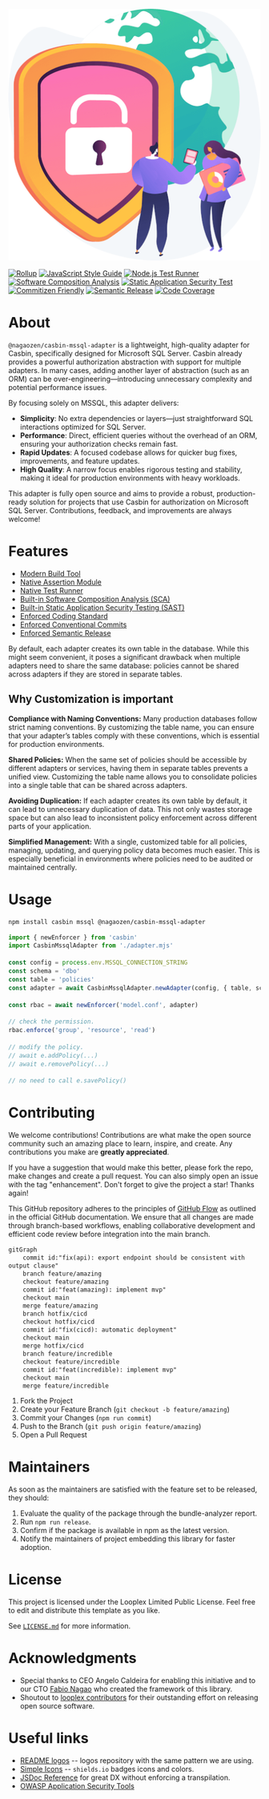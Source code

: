 <p align="center">
  <img src="https://github.com/nagaozen/casbin-mssql-adapter/blob/master/logomark.png?raw=true" alt="@nagaozen/casbin-mssql-adapter logomark" width="512" />
</p>

[![Rollup](https://img.shields.io/badge/built_with-rollup-EC4A3F.svg?style=for-the-badge&logo=rollup)](https://rollupjs.org/)
[![JavaScript Style Guide](https://img.shields.io/badge/code_style-standard-f7df1e.svg?style=for-the-badge&logo=standardjs)](https://standardjs.com)
[![Node.js Test Runner](https://img.shields.io/badge/test_by-node-c21325.svg?style=for-the-badge&logo=nodedotjs)](https://nodejs.org/api/test.html)
[![Software Composition Analysis](https://img.shields.io/badge/sca_by-dependabot-025E8C.svg?style=for-the-badge&logo=dependabot)](https://github.com/features/security)
[![Static Application Security Test](https://img.shields.io/badge/sast_by-codeql-0f305f.svg?style=for-the-badge&logo=snyk)](https://codeql.github.com/)
[![Commitizen Friendly](https://img.shields.io/badge/commitizen-friendly-f05032.svg?style=for-the-badge&logo=git)](http://commitizen.github.io/cz-cli/)
[![Semantic Release](https://img.shields.io/badge/semantic-release-cb3837.svg?style=for-the-badge&logo=semantic-release)](https://semantic-release.gitbook.io/semantic-release/)
[![Code Coverage](https://img.shields.io/badge/observability_with-coverage-3F5767.svg?style=for-the-badge&logo=coveralls)](https://coveralls.io/)

# About

`@nagaozen/casbin-mssql-adapter` is a lightweight, high-quality adapter for Casbin, specifically designed for Microsoft SQL Server. Casbin already provides a powerful authorization abstraction with support for multiple adapters. In many cases, adding another layer of abstraction (such as an ORM) can be over-engineering—introducing unnecessary complexity and potential performance issues.

By focusing solely on MSSQL, this adapter delivers:

* **Simplicity**: No extra dependencies or layers—just straightforward SQL interactions optimized for SQL Server.
* **Performance**: Direct, efficient queries without the overhead of an ORM, ensuring your authorization checks remain fast.
* **Rapid Updates**: A focused codebase allows for quicker bug fixes, improvements, and feature updates.
* **High Quality**: A narrow focus enables rigorous testing and stability, making it ideal for production environments with heavy workloads.

This adapter is fully open source and aims to provide a robust, production-ready solution for projects that use Casbin for authorization on Microsoft SQL Server. Contributions, feedback, and improvements are always welcome!

# Features

- [Modern Build Tool](https://rollupjs.org/)
- [Native Assertion Module](https://nodejs.org/api/assert.html)
- [Native Test Runner](https://nodejs.org/api/test.html)
- [Built-in Software Composition Analysis (SCA)](https://github.com/dependabot)
- [Built-in Static Application Security Testing (SAST)](https://codeql.github.com/)
- [Enforced Coding Standard](https://standardjs.com/)
- [Enforced Conventional Commits](https://www.conventionalcommits.org/en/v1.0.0/)
- [Enforced Semantic Release](https://semver.org/)

By default, each adapter creates its own table in the database. While this might seem convenient, it poses a significant drawback when multiple adapters need to share the same database: policies cannot be shared across adapters if they are stored in separate tables.

## Why Customization is important

**Compliance with Naming Conventions:**
Many production databases follow strict naming conventions. By customizing the table name, you can ensure that your adapter’s tables comply with these conventions, which is essential for production environments.

**Shared Policies:**
When the same set of policies should be accessible by different adapters or services, having them in separate tables prevents a unified view. Customizing the table name allows you to consolidate policies into a single table that can be shared across adapters.

**Avoiding Duplication:**
If each adapter creates its own table by default, it can lead to unnecessary duplication of data. This not only wastes storage space but can also lead to inconsistent policy enforcement across different parts of your application.

**Simplified Management:**
With a single, customized table for all policies, managing, updating, and querying policy data becomes much easier. This is especially beneficial in environments where policies need to be audited or maintained centrally.

# Usage

```bash
npm install casbin mssql @nagaozen/casbin-mssql-adapter
```

```javascript
import { newEnforcer } from 'casbin'
import CasbinMssqlAdapter from './adapter.mjs'

const config = process.env.MSSQL_CONNECTION_STRING
const schema = 'dbo'
const table = 'policies'
const adapter = await CasbinMssqlAdapter.newAdapter(config, { table, schema })

const rbac = await newEnforcer('model.conf', adapter)

// check the permission.
rbac.enforce('group', 'resource', 'read')

// modify the policy.
// await e.addPolicy(...)
// await e.removePolicy(...)

// no need to call e.savePolicy()
```

# Contributing

We welcome contributions! Contributions are what make the open source community such an amazing place to learn, inspire, and create. Any contributions you make are **greatly appreciated**.

If you have a suggestion that would make this better, please fork the repo, make changes and create a pull request. You can also simply open an issue with the tag "enhancement". Don't forget to give the project a star! Thanks again!

This GitHub repository adheres to the principles of [GitHub Flow](https://docs.github.com/en/get-started/using-github/github-flow) as outlined in the official GitHub documentation. We ensure that all changes are made through branch-based workflows, enabling collaborative development and efficient code review before integration into the main branch.

```mermaid
gitGraph
    commit id:"fix(api): export endpoint should be consistent with output clause"
    branch feature/amazing
    checkout feature/amazing
    commit id:"feat(amazing): implement mvp"
    checkout main
    merge feature/amazing
    branch hotfix/cicd
    checkout hotfix/cicd
    commit id:"fix(cicd): automatic deployment"
    checkout main
    merge hotfix/cicd
    branch feature/incredible
    checkout feature/incredible
    commit id:"feat(incredible): implement mvp"
    checkout main
    merge feature/incredible
```

1. Fork the Project
1. Create your Feature Branch (`git checkout -b feature/amazing`)
1. Commit your Changes (`npm run commit`)
1. Push to the Branch (`git push origin feature/amazing`)
1. Open a Pull Request

# Maintainers

As soon as the maintainers are satisfied with the feature set to be released, they should:

1. Evaluate the quality of the package through the bundle-analyzer report.
1. Run `npm run release`.
1. Confirm if the package is available in npm as the latest version.
1. Notify the maintainers of project embedding this library for faster adoption.

# License

This project is licensed under the Looplex Limited Public License. Feel free to edit and distribute this template as you like.

See [`LICENSE.md`](/LICENSE.md) for more information.

# Acknowledgments
* Special thanks to CEO Angelo Caldeira for enabling this initiative and to our CTO [Fabio Nagao](https://github.com/nagaozen/) who created the framework of this library.
* Shoutout to [looplex contributors](https://github.com/orgs/looplex/people) for their outstanding effort on releasing open source software.

# Useful links
* [README logos](https://stock.adobe.com/br/contributor/208853516/hasan?load_type=author) -- logos repository with the same pattern we are using.
* [Simple Icons](https://simpleicons.org/) -- `shields.io` badges icons and colors.
* [JSDoc Reference](https://www.typescriptlang.org/docs/handbook/jsdoc-supported-types.html) for great DX without enforcing a transpilation.
* [OWASP Application Security Tools](https://owasp.org/www-community/Free_for_Open_Source_Application_Security_Tools)
